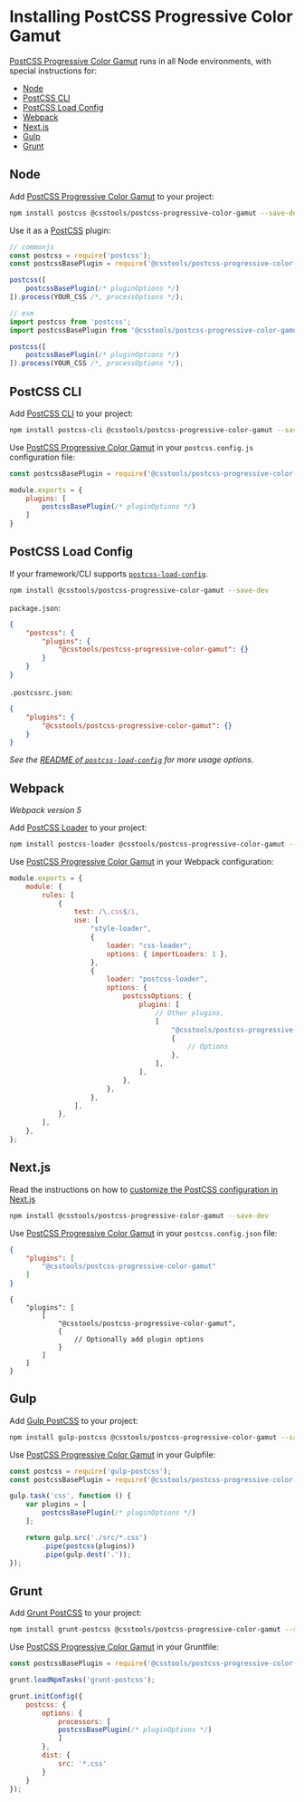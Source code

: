 # Installing PostCSS Progressive Color Gamut

[PostCSS Progressive Color Gamut] runs in all Node environments, with special instructions for:

- [Node](#node)
- [PostCSS CLI](#postcss-cli)
- [PostCSS Load Config](#postcss-load-config)
- [Webpack](#webpack)
- [Next.js](#nextjs)
- [Gulp](#gulp)
- [Grunt](#grunt)



## Node

Add [PostCSS Progressive Color Gamut] to your project:

```bash
npm install postcss @csstools/postcss-progressive-color-gamut --save-dev
```

Use it as a [PostCSS] plugin:

```js
// commonjs
const postcss = require('postcss');
const postcssBasePlugin = require('@csstools/postcss-progressive-color-gamut');

postcss([
	postcssBasePlugin(/* pluginOptions */)
]).process(YOUR_CSS /*, processOptions */);
```

```js
// esm
import postcss from 'postcss';
import postcssBasePlugin from '@csstools/postcss-progressive-color-gamut';

postcss([
	postcssBasePlugin(/* pluginOptions */)
]).process(YOUR_CSS /*, processOptions */);
```

## PostCSS CLI

Add [PostCSS CLI] to your project:

```bash
npm install postcss-cli @csstools/postcss-progressive-color-gamut --save-dev
```

Use [PostCSS Progressive Color Gamut] in your `postcss.config.js` configuration file:

```js
const postcssBasePlugin = require('@csstools/postcss-progressive-color-gamut');

module.exports = {
	plugins: [
		postcssBasePlugin(/* pluginOptions */)
	]
}
```

## PostCSS Load Config

If your framework/CLI supports [`postcss-load-config`](https://github.com/postcss/postcss-load-config).

```bash
npm install @csstools/postcss-progressive-color-gamut --save-dev
```

`package.json`:

```json
{
	"postcss": {
		"plugins": {
			"@csstools/postcss-progressive-color-gamut": {}
		}
	}
}
```

`.postcssrc.json`:

```json
{
	"plugins": {
		"@csstools/postcss-progressive-color-gamut": {}
	}
}
```

_See the [README of `postcss-load-config`](https://github.com/postcss/postcss-load-config#usage) for more usage options._

## Webpack

_Webpack version 5_

Add [PostCSS Loader] to your project:

```bash
npm install postcss-loader @csstools/postcss-progressive-color-gamut --save-dev
```

Use [PostCSS Progressive Color Gamut] in your Webpack configuration:

```js
module.exports = {
	module: {
		rules: [
			{
				test: /\.css$/i,
				use: [
					"style-loader",
					{
						loader: "css-loader",
						options: { importLoaders: 1 },
					},
					{
						loader: "postcss-loader",
						options: {
							postcssOptions: {
								plugins: [
									// Other plugins,
									[
										"@csstools/postcss-progressive-color-gamut",
										{
											// Options
										},
									],
								],
							},
						},
					},
				],
			},
		],
	},
};
```

## Next.js

Read the instructions on how to [customize the PostCSS configuration in Next.js](https://nextjs.org/docs/advanced-features/customizing-postcss-config)

```bash
npm install @csstools/postcss-progressive-color-gamut --save-dev
```

Use [PostCSS Progressive Color Gamut] in your `postcss.config.json` file:

```json
{
	"plugins": [
		"@csstools/postcss-progressive-color-gamut"
	]
}
```

```json5
{
	"plugins": [
		[
			"@csstools/postcss-progressive-color-gamut",
			{
				// Optionally add plugin options
			}
		]
	]
}
```

## Gulp

Add [Gulp PostCSS] to your project:

```bash
npm install gulp-postcss @csstools/postcss-progressive-color-gamut --save-dev
```

Use [PostCSS Progressive Color Gamut] in your Gulpfile:

```js
const postcss = require('gulp-postcss');
const postcssBasePlugin = require('@csstools/postcss-progressive-color-gamut');

gulp.task('css', function () {
	var plugins = [
		postcssBasePlugin(/* pluginOptions */)
	];

	return gulp.src('./src/*.css')
		.pipe(postcss(plugins))
		.pipe(gulp.dest('.'));
});
```

## Grunt

Add [Grunt PostCSS] to your project:

```bash
npm install grunt-postcss @csstools/postcss-progressive-color-gamut --save-dev
```

Use [PostCSS Progressive Color Gamut] in your Gruntfile:

```js
const postcssBasePlugin = require('@csstools/postcss-progressive-color-gamut');

grunt.loadNpmTasks('grunt-postcss');

grunt.initConfig({
	postcss: {
		options: {
			processors: [
			postcssBasePlugin(/* pluginOptions */)
			]
		},
		dist: {
			src: '*.css'
		}
	}
});
```

[Gulp PostCSS]: https://github.com/postcss/gulp-postcss
[Grunt PostCSS]: https://github.com/nDmitry/grunt-postcss
[PostCSS]: https://github.com/postcss/postcss
[PostCSS CLI]: https://github.com/postcss/postcss-cli
[PostCSS Loader]: https://github.com/postcss/postcss-loader
[PostCSS Progressive Color Gamut]: https://github.com/csstools/postcss-plugins/tree/main/plugins/postcss-progressive-color-gamut
[Next.js]: https://nextjs.org
